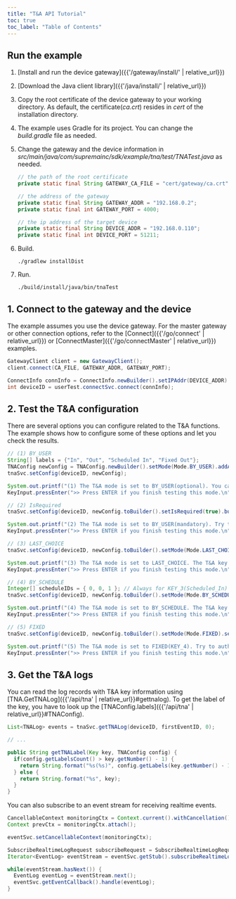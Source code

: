 ```yaml
---
title: "T&A API Tutorial"
toc: true
toc_label: "Table of Contents"
---
```


## Run the example

1. [Install and run the device gateway]({{'/gateway/install/' | relative_url}})
2. [Download the Java client library]({{'/java/install/' | relative_url}})
3. Copy the root certificate of the device gateway to your working directory. As default, the certificate(_ca.crt_) resides in _cert_ of the installation directory. 
4. The example uses Gradle for its project. You can change the _build.gradle_ file as needed.
5. Change the gateway and the device information in _src/main/java/com/supremainc/sdk/example/tna/test/TNATest.java_ as needed.
   
    ```java
    // the path of the root certificate
    private static final String GATEWAY_CA_FILE = "cert/gateway/ca.crt";

    // the address of the gateway
    private static final String GATEWAY_ADDR = "192.168.0.2";
    private static final int GATEWAY_PORT = 4000;

    // the ip address of the target device
    private static final String DEVICE_ADDR = "192.168.0.110"; 
    private static final int DEVICE_PORT = 51211;
    ```
6. Build.

    ```
    ./gradlew installDist
    ```
7. Run.
   
    ```
    ./build/install/java/bin/tnaTest
    ```

## 1. Connect to the gateway and the device

The example assumes you use the device gateway. For the master gateway or other connection options, refer to the [Connect]({{'/go/connect' | relative_url}}) or [ConnectMaster]({{'/go/connectMaster' | relative_url}}) examples.

  ```java
  GatewayClient client = new GatewayClient();
  client.connect(CA_FILE, GATEWAY_ADDR, GATEWAY_PORT);

  ConnectInfo connInfo = ConnectInfo.newBuilder().setIPAddr(DEVICE_ADDR).setPort(DEVICE_PORT).setUseSSL(DEVICE_USE_SSL).build();
  int deviceID = userTest.connectSvc.connect(connInfo); 
  ```    

## 2. Test the T&A configuration

There are several options you can configure related to the T&A functions. The example shows how to configure some of these options and let you check the results.

  ```java
  // (1) BY_USER
  String[] labels = {"In", "Out", "Scheduled In", "Fixed Out"};
  TNAConfig newConfig = TNAConfig.newBuilder().setMode(Mode.BY_USER).addAllLabels(Arrays.asList(labels)).build();
  tnaSvc.setConfig(deviceID, newConfig);

  System.out.printf("(1) The T&A mode is set to BY_USER(optional). You can select a T&A key before authentication. Try to authenticate after selecting a T&A key.\n\n");
  KeyInput.pressEnter(">> Press ENTER if you finish testing this mode.\n");

  // (2) IsRequired
  tnaSvc.setConfig(deviceID, newConfig.toBuilder().setIsRequired(true).build());

  System.out.printf("(2) The T&A mode is set to BY_USER(mandatory). Try to authenticate without selecting a T&A key.\n\n");
  KeyInput.pressEnter(">> Press ENTER if you finish testing this mode.\n");

  // (3) LAST_CHOICE
  tnaSvc.setConfig(deviceID, newConfig.toBuilder().setMode(Mode.LAST_CHOICE).build());

  System.out.printf("(3) The T&A mode is set to LAST_CHOICE. The T&A key selected by the previous user will be used. Try to authenticate multiple users.\n\n");
  KeyInput.pressEnter(">> Press ENTER if you finish testing this mode.\n");

  // (4) BY_SCHEDULE
  Integer[] scheduleIDs = { 0, 0, 1 }; // Always for KEY_3(Scheduled_In)
  tnaSvc.setConfig(deviceID, newConfig.toBuilder().setMode(Mode.BY_SCHEDULE).addAllSchedules(Arrays.asList(scheduleIDs)).build());

  System.out.printf("(4) The T&A mode is set to BY_SCHEDULE. The T&A key will be determined automatically by schedule. Try to authenticate without selecting a T&A key.\n\n");
  KeyInput.pressEnter(">> Press ENTER if you finish testing this mode.\n");

  // (5) FIXED
  tnaSvc.setConfig(deviceID, newConfig.toBuilder().setMode(Mode.FIXED).setKey(Key.KEY_4).build());

  System.out.printf("(5) The T&A mode is set to FIXED(KEY_4). Try to authenticate without selecting a T&A key.\n\n");
  KeyInput.pressEnter(">> Press ENTER if you finish testing this mode.\n");    
  ```

## 3. Get the T&A logs

You can read the log records with T&A key information using [TNA.GetTNALog]({{'/api/tna' | relative_url}}#gettnalog). To get the label of the key, you have to look up the [TNAConfig.labels]({{'/api/tna' | relative_url}}#TNAConfig).

  ```java
  List<TNALog> events = tnaSvc.getTNALog(deviceID, firstEventID, 0);

  // ...

  public String getTNALabel(Key key, TNAConfig config) {
    if(config.getLabelsCount() > key.getNumber() - 1) {
      return String.format("%s(%s)", config.getLabels(key.getNumber() - 1), key);
    } else {
      return String.format("%s", key);
    }
  }
  ```

You can also subscribe to an event stream for receiving realtime events.

  ```java
  CancellableContext monitoringCtx = Context.current().withCancellation();
  Context prevCtx = monitoringCtx.attach();

  eventSvc.setCancellableContext(monitoringCtx);

  SubscribeRealtimeLogRequest subscribeRequest = SubscribeRealtimeLogRequest.newBuilder().setQueueSize(MONITORING_QUEUE_SIZE).addDeviceIDs(deviceID).build();
  Iterator<EventLog> eventStream = eventSvc.getStub().subscribeRealtimeLog(subscribeRequest);

  while(eventStream.hasNext()) {
    EventLog eventLog = eventStream.next();
    eventSvc.getEventCallback().handle(eventLog);
  }
  ```

